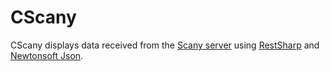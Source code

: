 # CScany

CScany displays data received from the [Scany server](https://github.com/ProjectJinx/Scany) using [RestSharp](http://restsharp.org) and [Newtonsoft Json](https://www.newtonsoft.com/json).
